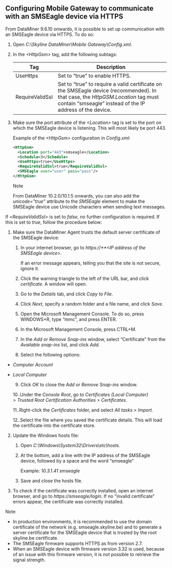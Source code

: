 ## Configuring Mobile Gateway to communicate with an SMSEagle device via HTTPS

From DataMiner 9.6.10 onwards, it is possible to set up communication with an SMSEagle device via HTTPS. To do so:

1. Open *C:\\Skyline DataMiner\\Mobile Gateway\\Config.xml*.

2. In the *\<HttpGsm>* tag, add the following subtags:

    | Tag           | Description                                                                                                                                                                                                             |
    |-----------------|-------------------------------------------------------------------------------------------------------------------------------------------------------------------------------------------------------------------------|
    | UseHttps        | Set to “true” to enable HTTPS.                                                                                                                                                                                          |
    | RequireValidSsl | Set to “true” to require a valid certificate on the SMSEagle device (recommended). In that case, the *HttpGSM.Location* tag must contain “smseagle” instead of the IP address of the device. |

3. Make sure the port attribute of the *\<Location>* tag is set to the port on which the SMSEagle device is listening. This will most likely be port 443.

    Example of the *\<HttpGsm>* configuration in *Config.xml*:

    ```xml
    <HttpGsm>                                
      <Location port="443">smseagle</Location>
      <Schedule>3</Schedule>                  
      <UseHttps>true</UseHttps>               
      <RequireValidSsl>true</RequireValidSsl> 
      <SMSEagle user="user" pass="pass"/>      
    </HttpGsm>                               
    ```

    > [!NOTE]
    > From DataMiner 10.2.0/10.1.5 onwards, you can also add the *unicode="true"* attribute to the *SMSEagle* element to make the SMSEagle device use Unicode characters when sending text messages.

If \<*RequireValidSsl>* is set to *false*, no further configuration is required. If this is set to *true*, follow the procedure below:

1. Make sure the DataMiner Agent trusts the default server certificate of the SMSEagle device:

    1. In your internet browser, go to *https://**\<IP address of the SMSEagle device>*.

        If an error message appears, telling you that the site is not secure, ignore it.

    2. Click the warning triangle to the left of the URL bar, and click *certificate*. A window will open.

    3. Go to the *Details* tab, and click *Copy to File.*

    4. Click *Next*, specify a random folder and a file name, and click *Save*.

    5. Open the Microsoft Management Console. To do so, press WINDOWS+R, type “mmc”, and press ENTER.

    6. In the Microsoft Management Console, press CTRL+M.

    7. In the *Add or Remove Snap-ins* window, select “Certificate” from the *Available snap-ins* list, and click *Add*.

    8. Select the following options:

- *Computer Account*

- *Local Computer*

    9. Click *OK* to close the *Add or Remove Snap-ins* window.

    10..Under the *Console Root*, go to *Certificates (Local Computer) \> Trusted Root Certification Authorities \> Certificates*.

    11..Right-click the *Certificates* folder, and select *All tasks \> Import.*

    12..Select the file where you saved the certificate details. This will load the certificate into the certificate store.

2. Update the Windows hosts file:

    1. Open *C:\\Windows\\System32\\Drivers\\etc\\hosts*.

    2. At the bottom, add a line with the IP address of the SMSEagle device, followed by a space and the word “smseagle”

        Example: *10.3.1.41 smseagle*

    3. Save and close the hosts file.

3. To check if the certificate was correctly installed, open an internet browser, and go to *https://smseagle/login*. If no “invalid certificate” errors appear, the certificate was correctly installed.

> [!NOTE]
> -  In production environments, it is recommended to use the domain certificate of the network (e.g. smseagle.skyline.be) and to generate a server certificate for the SMSEagle device that is trusted by the root skyline.be certificate.
> -  The SMSEagle firmware supports HTTPS as from version 2.7.
> -  When an SMSEagle device with firmware version 3.32 is used, because of an issue with this firmware version, it is not possible to retrieve the signal strength. 
>
